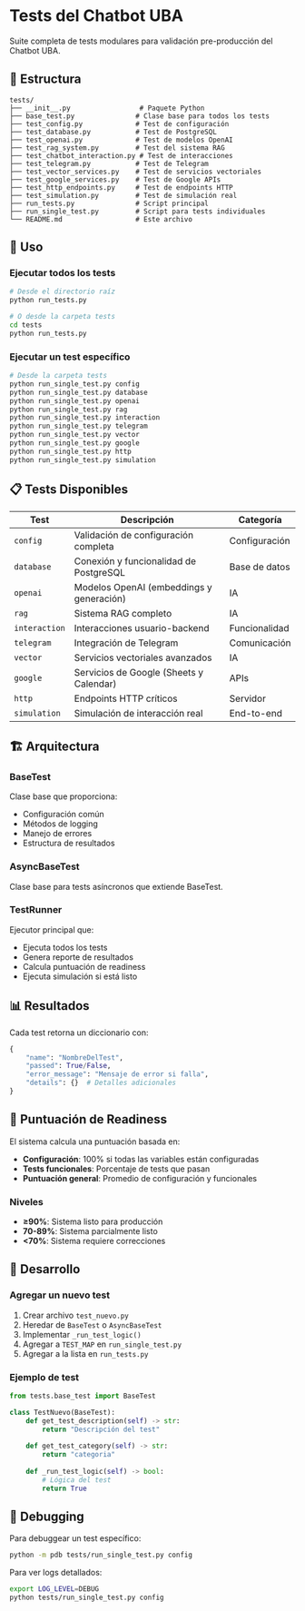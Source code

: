 # Tests del Chatbot UBA

Suite completa de tests modulares para validación pre-producción del Chatbot UBA.

## 📁 Estructura

```
tests/
├── __init__.py                 # Paquete Python
├── base_test.py               # Clase base para todos los tests
├── test_config.py             # Test de configuración
├── test_database.py           # Test de PostgreSQL
├── test_openai.py             # Test de modelos OpenAI
├── test_rag_system.py         # Test del sistema RAG
├── test_chatbot_interaction.py # Test de interacciones
├── test_telegram.py           # Test de Telegram
├── test_vector_services.py    # Test de servicios vectoriales
├── test_google_services.py    # Test de Google APIs
├── test_http_endpoints.py     # Test de endpoints HTTP
├── test_simulation.py         # Test de simulación real
├── run_tests.py               # Script principal
├── run_single_test.py         # Script para tests individuales
└── README.md                  # Este archivo
```

## 🚀 Uso

### Ejecutar todos los tests
```bash
# Desde el directorio raíz
python run_tests.py

# O desde la carpeta tests
cd tests
python run_tests.py
```

### Ejecutar un test específico
```bash
# Desde la carpeta tests
python run_single_test.py config
python run_single_test.py database
python run_single_test.py openai
python run_single_test.py rag
python run_single_test.py interaction
python run_single_test.py telegram
python run_single_test.py vector
python run_single_test.py google
python run_single_test.py http
python run_single_test.py simulation
```

## 📋 Tests Disponibles

| Test | Descripción | Categoría |
|------|-------------|-----------|
| `config` | Validación de configuración completa | Configuración |
| `database` | Conexión y funcionalidad de PostgreSQL | Base de datos |
| `openai` | Modelos OpenAI (embeddings y generación) | IA |
| `rag` | Sistema RAG completo | IA |
| `interaction` | Interacciones usuario-backend | Funcionalidad |
| `telegram` | Integración de Telegram | Comunicación |
| `vector` | Servicios vectoriales avanzados | IA |
| `google` | Servicios de Google (Sheets y Calendar) | APIs |
| `http` | Endpoints HTTP críticos | Servidor |
| `simulation` | Simulación de interacción real | End-to-end |

## 🏗️ Arquitectura

### BaseTest
Clase base que proporciona:
- Configuración común
- Métodos de logging
- Manejo de errores
- Estructura de resultados

### AsyncBaseTest
Clase base para tests asíncronos que extiende BaseTest.

### TestRunner
Ejecutor principal que:
- Ejecuta todos los tests
- Genera reporte de resultados
- Calcula puntuación de readiness
- Ejecuta simulación si está listo

## 📊 Resultados

Cada test retorna un diccionario con:
```python
{
    "name": "NombreDelTest",
    "passed": True/False,
    "error_message": "Mensaje de error si falla",
    "details": {}  # Detalles adicionales
}
```

## 🎯 Puntuación de Readiness

El sistema calcula una puntuación basada en:
- **Configuración**: 100% si todas las variables están configuradas
- **Tests funcionales**: Porcentaje de tests que pasan
- **Puntuación general**: Promedio de configuración y funcionales

### Niveles
- **≥90%**: Sistema listo para producción
- **70-89%**: Sistema parcialmente listo
- **<70%**: Sistema requiere correcciones

## 🔧 Desarrollo

### Agregar un nuevo test
1. Crear archivo `test_nuevo.py`
2. Heredar de `BaseTest` o `AsyncBaseTest`
3. Implementar `_run_test_logic()`
4. Agregar a `TEST_MAP` en `run_single_test.py`
5. Agregar a la lista en `run_tests.py`

### Ejemplo de test
```python
from tests.base_test import BaseTest

class TestNuevo(BaseTest):
    def get_test_description(self) -> str:
        return "Descripción del test"
    
    def get_test_category(self) -> str:
        return "categoria"
    
    def _run_test_logic(self) -> bool:
        # Lógica del test
        return True
```

## 🐛 Debugging

Para debuggear un test específico:
```bash
python -m pdb tests/run_single_test.py config
```

Para ver logs detallados:
```bash
export LOG_LEVEL=DEBUG
python tests/run_single_test.py config
``` 
